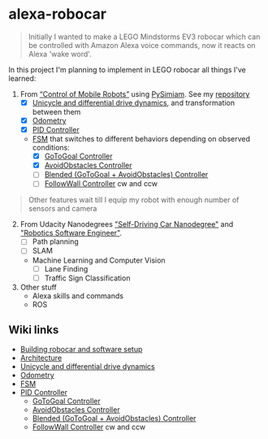 # alexa-robocar
>Initially I wanted to make a LEGO Mindstorms EV3 robocar which can be controlled with Amazon Alexa voice commands, now it reacts on Alexa 'wake word'.

In this project I'm planning to implement in LEGO robocar all things I've learned:
  1. From [“Control of Mobile Robots”](https://www.coursera.org/learn/mobile-robot) using [PySimiam](http://pysimiam.sourceforge.net/coursera.html). See my [repository](https://github.com/CatUnderTheLeaf/pySimIAm)
     - [x] [Unicycle and differential drive dynamics](https://github.com/CatUnderTheLeaf/alexa-robocar/wiki/Unicycle-and-differential-drive-dynamics), and transformation between them
     - [x] [Odometry](https://github.com/CatUnderTheLeaf/alexa-robocar/wiki/Odometry)
     - [x] [PID Controller](https://github.com/CatUnderTheLeaf/alexa-robocar/wiki/PID-Controller)
     - [FSM](https://github.com/CatUnderTheLeaf/alexa-robocar/wiki/FSM) that switches to different behaviors depending on observed conditions:
       - [x] [GoToGoal Controller](https://github.com/CatUnderTheLeaf/alexa-robocar/wiki/GoToGoal-Controller)
       - [x] [AvoidObstacles Controller](https://github.com/CatUnderTheLeaf/alexa-robocar/wiki/AvoidObstacles-Controller)
       - [ ] [Blended (GoToGoal + AvoidObstacles) Controller](https://github.com/CatUnderTheLeaf/alexa-robocar/wiki/Blending-Controller-(GTG-and-AO))
       - [ ] [FollowWall Controller](https://github.com/CatUnderTheLeaf/alexa-robocar/wiki/FollowWall-Controller) cw and ccw

>Other features wait till I equip my robot with enough number of sensors and camera
  
  2. From Udacity Nanodegrees ["Self-Driving Car Nanodegree"](https://learn.udacity.com/nanodegrees/nd013) and ["Robotics Software Engineer"](https://learn.udacity.com/nanodegrees/nd209).
     - [ ] Path planning
     - [ ] SLAM
     - Machine Learning and Computer Vision
       - [ ] Lane Finding
       - [ ] Traffic Sign Classification
  3. Other stuff
     - Alexa skills and commands
     - ROS

## Wiki links
   - [Building robocar and software setup](https://github.com/CatUnderTheLeaf/alexa-robocar/wiki/Building-robocar-and-software-setup)
   - [Architecture](https://github.com/CatUnderTheLeaf/alexa-robocar/wiki/Architecture)
   - [Unicycle and differential drive dynamics](https://github.com/CatUnderTheLeaf/alexa-robocar/wiki/Unicycle-and-differential-drive-dynamics)
   - [Odometry](https://github.com/CatUnderTheLeaf/alexa-robocar/wiki/Odometry)
   - [FSM](https://github.com/CatUnderTheLeaf/alexa-robocar/wiki/FSM)
   - [PID Controller](https://github.com/CatUnderTheLeaf/alexa-robocar/wiki/PID-Controller)
      - [GoToGoal Controller](https://github.com/CatUnderTheLeaf/alexa-robocar/wiki/GoToGoal-Controller)
      - [AvoidObstacles Controller](https://github.com/CatUnderTheLeaf/alexa-robocar/wiki/AvoidObstacles-Controller)
      - [Blended (GoToGoal + AvoidObstacles) Controller](https://github.com/CatUnderTheLeaf/alexa-robocar/wiki/Blending-Controller-(GTG-and-AO))
      - [FollowWall Controller](https://github.com/CatUnderTheLeaf/alexa-robocar/wiki/FollowWall-Controller) cw and ccw
